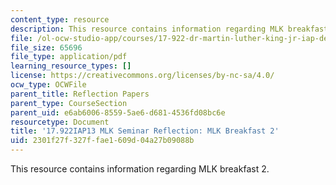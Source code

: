 ```yaml
---
content_type: resource
description: This resource contains information regarding MLK breakfast 2.
file: /ol-ocw-studio-app/courses/17-922-dr-martin-luther-king-jr-iap-design-seminar-january-iap-2013/2301f27f327ffae1609d04a27b09088b_MIT17_922IAP13_RefPapr1B.pdf
file_size: 65696
file_type: application/pdf
learning_resource_types: []
license: https://creativecommons.org/licenses/by-nc-sa/4.0/
ocw_type: OCWFile
parent_title: Reflection Papers
parent_type: CourseSection
parent_uid: e6ab6006-8559-5ae6-d681-4536fd08bc6e
resourcetype: Document
title: '17.922IAP13 MLK Seminar Reflection: MLK Breakfast 2'
uid: 2301f27f-327f-fae1-609d-04a27b09088b
---
```

This resource contains information regarding MLK breakfast 2.
